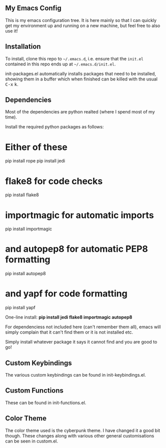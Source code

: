 ## My Emacs Config
This is my emacs configuration tree. It is here
mainly so that I can quickly get my environment up and
running on a new machine, but feel free to also use it!

## Installation
To install, clone this repo to `~/.emacs.d`, i.e. ensure that the
`init.el` contained in this repo ends up at `~/.emacs.d/init.el`.

init-packages.el automatically installs packages that need to be installed, showing
them in a buffer which when finished can be killed with
the usual <kbd>C-x</kbd> <kbd>k</kbd>.

## Dependencies

Most of the dependencies are python realted (where I spend most of my time).

Install the required python packages as follows:

# Either of these
pip install rope
pip install jedi
# flake8 for code checks
pip install flake8
# importmagic for automatic imports
pip install importmagic
# and autopep8 for automatic PEP8 formatting
pip install autopep8
# and yapf for code formatting
pip install yapf

One-line install: **pip install jedi flake8 importmagic autopep8**

For dependenciess not included here (can't remember them all), emacs  will simply complain that it can't find them or it is not installed etc. 

Simply install whatever package it says it cannot find and you are good to go!

## Custom Keybindings
The various custom keybindings can be found in init-keybindings.el.

## Custom Functions
These can be found in init-functions.el.

## Color Theme
The color theme used is the cyberpunk theme. I have changed it a good bit
though. These changes along with various other general customisations can be seen in custom.el.

